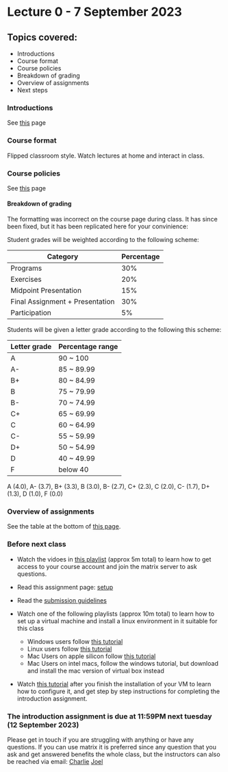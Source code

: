 # Lecture 0 - 7 September 2023

## Topics covered:

* Introductions
* Course format
* Course policies
* Breakdown of grading
* Overview of assignments
* Next steps

### Introductions

See [this](/faq) page

### Course format

Flipped classroom style. Watch lectures at home and interact in class.

### Course policies

See [this](/course/fall2023/policies/course_policies) page

#### Breakdown of grading

The formatting was incorrect on the course page during class. It has since been fixed, but it has been replicated here for your convinience:

Student grades will be weighted according to the following scheme:

| Category | Percentage |
|--|--|
| Programs | 30% |
| Exercises | 20% |
| Midpoint Presentation | 15% |
| Final Assignment + Presentation | 30% |
| Participation | 5% |

Students will be given a letter grade according to the following this scheme:

|Letter grade|Percentage range|
|--|--|
|A                             	|90 ~ 100|
|A-|                           	85 ~ 89.99|
|B+|                          	80 ~ 84.99|
|B                             	|75 ~ 79.99|
|B-|                           	70 ~ 74.99|
|C+|                          	65 ~ 69.99|
|C                             	|60 ~ 64.99|
|C-|                           	55 ~ 59.99|
|D+|                          	50 ~ 54.99|
|D                             	|40 ~ 49.99|
|F                              |below 40|

A (4.0), A- (3.7), B+ (3.3), B (3.0), B- (2.7), C+ (2.3), C (2.0), C- (1.7), D+ (1.3), D (1.0), F (0.0)

### Overview of assignments

See the table at the bottom of [this page](/course/fall2023/index).

### Before next class

* Watch the vidoes in [this playlist](https://www.youtube.com/playlist?list=PLD7h3bLB5mqtPe-I1z2j4-Xao_5yK_N2H) (approx 5m total) to learn how to get access to your course account and join the matrix server to ask questions.

* Read this assignment page: [setup](/course/fall2023/assignments/setup)

* Read the [submission guidelines](/course/fall2023/policies/submission_guidelines)

* Watch one of the following playlists (approx 10m total) to learn how to set up a virtual machine and install a linux environment in it suitable for this class
    * Windows users follow [this tutorial](https://www.youtube.com/playlist?list=PLD7h3bLB5mqsfHZkNlyYG177Y6oKP63Vh)
    * Linux users follow [this tutorial](https://www.youtube.com/playlist?list=PLD7h3bLB5mquEdrZJ6xG3izW8l30WqIXs)
    * Mac Users on apple silicon follow [this tutorial](https://www.youtube.com/playlist?list=PLD7h3bLB5mquN8-yTutftOWS8jQipZvOZ)
    * Mac Users on intel macs, follow the windows tutorial, but download and install the mac version of virtual box instead

* Watch [this tutorial](https://youtu.be/Ub62duJEPhQ) after you finish the installation of your VM to learn how to configure it, and get step by step instructions for completing the introduction assignment.

### The introduction assignment is due at 11:59PM next tuesday (12 September 2023)

Please get in touch if you are struggling with anything or have any questions.
If you can use matrix it is preferred since any question that you ask and get answered benefits the whole class,
but the instructors can also be reached via email: [Charlie](mailto:cmirabil@redhat.com) [Joel](mailto:jsavitz@redhat.com)
